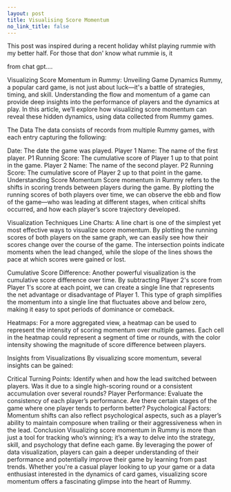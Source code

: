 ```yaml
---
layout: post
title: Visualising Score Momentum
no_link_title: false
---
```

This post was inspired during a recent holiday whilst playing rummie with my better half. For those that don' know what rummie is, it 

from chat gpt....

Visualizing Score Momentum in Rummy: Unveiling Game Dynamics
Rummy, a popular card game, is not just about luck—it's a battle of strategies, timing, and skill. Understanding the flow and momentum of a game can provide deep insights into the performance of players and the dynamics at play. In this article, we’ll explore how visualizing score momentum can reveal these hidden dynamics, using data collected from Rummy games.

The Data
The data consists of records from multiple Rummy games, with each entry capturing the following:

Date: The date the game was played.
Player 1 Name: The name of the first player.
P1 Running Score: The cumulative score of Player 1 up to that point in the game.
Player 2 Name: The name of the second player.
P2 Running Score: The cumulative score of Player 2 up to that point in the game.
Understanding Score Momentum
Score momentum in Rummy refers to the shifts in scoring trends between players during the game. By plotting the running scores of both players over time, we can observe the ebb and flow of the game—who was leading at different stages, when critical shifts occurred, and how each player’s score trajectory developed.

Visualization Techniques
Line Charts: A line chart is one of the simplest yet most effective ways to visualize score momentum. By plotting the running scores of both players on the same graph, we can easily see how their scores change over the course of the game. The intersection points indicate moments when the lead changed, while the slope of the lines shows the pace at which scores were gained or lost.

Cumulative Score Difference: Another powerful visualization is the cumulative score difference over time. By subtracting Player 2's score from Player 1's score at each point, we can create a single line that represents the net advantage or disadvantage of Player 1. This type of graph simplifies the momentum into a single line that fluctuates above and below zero, making it easy to spot periods of dominance or comeback.

Heatmaps: For a more aggregated view, a heatmap can be used to represent the intensity of scoring momentum over multiple games. Each cell in the heatmap could represent a segment of time or rounds, with the color intensity showing the magnitude of score difference between players.

Insights from Visualizations
By visualizing score momentum, several insights can be gained:

Critical Turning Points: Identify when and how the lead switched between players. Was it due to a single high-scoring round or a consistent accumulation over several rounds?
Player Performance: Evaluate the consistency of each player’s performance. Are there certain stages of the game where one player tends to perform better?
Psychological Factors: Momentum shifts can also reflect psychological aspects, such as a player’s ability to maintain composure when trailing or their aggressiveness when in the lead.
Conclusion
Visualizing score momentum in Rummy is more than just a tool for tracking who’s winning; it’s a way to delve into the strategy, skill, and psychology that define each game. By leveraging the power of data visualization, players can gain a deeper understanding of their performance and potentially improve their game by learning from past trends. Whether you're a casual player looking to up your game or a data enthusiast interested in the dynamics of card games, visualizing score momentum offers a fascinating glimpse into the heart of Rummy.
